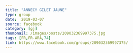 ```yaml
---
title: "ANNECY GILET JAUNE"
type: group
date:  2019-03-07
source: facebook
category: [gj]
thumbnail: /images/posts/209032369997375.jpg
tags: [FR,FR-ARA,74]
link: https://www.facebook.com/groups/209032369997375/
---
```

